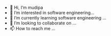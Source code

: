 - 👋 Hi, I’m mudipa
- 👀 I’m interested in software engineering...
- 🌱 I’m currently learning software engineering ...
- 💞️ I’m looking to collaborate on ...
- 📫 How to reach me ...

<!---
mk1shan/mk1shan is a ✨ special ✨ repository because its `README.md` (this file) appears on your GitHub profile.
You can click the Preview link to take a look at your changes.
--->
